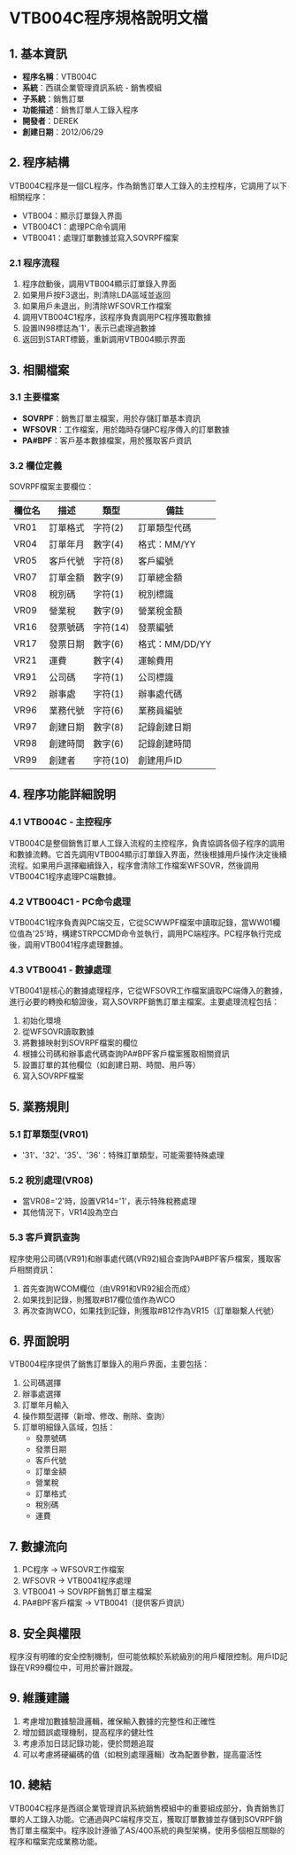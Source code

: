 # VTB004C程序規格說明文檔

## 1. 基本資訊

- **程序名稱**：VTB004C
- **系統**：西祺企業管理資訊系統 - 銷售模組
- **子系統**：銷售訂單
- **功能描述**：銷售訂單人工錄入程序
- **開發者**：DEREK
- **創建日期**：2012/06/29

## 2. 程序結構

VTB004C程序是一個CL程序，作為銷售訂單人工錄入的主控程序，它調用了以下相關程序：
- VTB004：顯示訂單錄入界面
- VTB004C1：處理PC命令調用
- VTB0041：處理訂單數據並寫入SOVRPF檔案

### 2.1 程序流程

1. 程序啟動後，調用VTB004顯示訂單錄入界面
2. 如果用戶按F3退出，則清除LDA區域並返回
3. 如果用戶未退出，則清除WFSOVR工作檔案
4. 調用VTB004C1程序，該程序負責調用PC程序獲取數據
5. 設置IN98標誌為'1'，表示已處理過數據
6. 返回到START標籤，重新調用VTB004顯示界面

## 3. 相關檔案

### 3.1 主要檔案

- **SOVRPF**：銷售訂單主檔案，用於存儲訂單基本資訊
- **WFSOVR**：工作檔案，用於臨時存儲PC程序傳入的訂單數據
- **PA#BPF**：客戶基本數據檔案，用於獲取客戶資訊

### 3.2 欄位定義

SOVRPF檔案主要欄位：

| 欄位名 | 描述 | 類型 | 備註 |
|-------|------|------|------|
| VR01 | 訂單格式 | 字符(2) | 訂單類型代碼 |
| VR04 | 訂單年月 | 數字(4) | 格式：MM/YY |
| VR05 | 客戶代號 | 字符(8) | 客戶編號 |
| VR07 | 訂單金額 | 數字(9) | 訂單總金額 |
| VR08 | 稅別碼 | 字符(1) | 稅別標識 |
| VR09 | 營業稅 | 數字(9) | 營業稅金額 |
| VR16 | 發票號碼 | 字符(14) | 發票編號 |
| VR17 | 發票日期 | 數字(6) | 格式：MM/DD/YY |
| VR21 | 運費 | 數字(4) | 運輸費用 |
| VR91 | 公司碼 | 字符(1) | 公司標識 |
| VR92 | 辦事處 | 字符(1) | 辦事處代碼 |
| VR96 | 業務代號 | 字符(6) | 業務員編號 |
| VR97 | 創建日期 | 數字(8) | 記錄創建日期 |
| VR98 | 創建時間 | 數字(6) | 記錄創建時間 |
| VR99 | 創建者 | 字符(10) | 創建用戶ID |

## 4. 程序功能詳細說明

### 4.1 VTB004C - 主控程序

VTB004C是整個銷售訂單人工錄入流程的主控程序，負責協調各個子程序的調用和數據流轉。它首先調用VTB004顯示訂單錄入界面，然後根據用戶操作決定後續流程。如果用戶選擇繼續錄入，程序會清除工作檔案WFSOVR，然後調用VTB004C1程序處理PC端數據。

### 4.2 VTB004C1 - PC命令處理

VTB004C1程序負責與PC端交互，它從SCWWPF檔案中讀取記錄，當WW01欄位值為'25'時，構建STRPCCMD命令並執行，調用PC端程序。PC程序執行完成後，調用VTB0041程序處理數據。

### 4.3 VTB0041 - 數據處理

VTB0041是核心的數據處理程序，它從WFSOVR工作檔案讀取PC端傳入的數據，進行必要的轉換和驗證後，寫入SOVRPF銷售訂單主檔案。主要處理流程包括：

1. 初始化環境
2. 從WFSOVR讀取數據
3. 將數據映射到SOVRPF檔案的欄位
4. 根據公司碼和辦事處代碼查詢PA#BPF客戶檔案獲取相關資訊
5. 設置訂單的其他欄位（如創建日期、時間、用戶等）
6. 寫入SOVRPF檔案

## 5. 業務規則

### 5.1 訂單類型(VR01)

- '31'、'32'、'35'、'36'：特殊訂單類型，可能需要特殊處理

### 5.2 稅別處理(VR08)

- 當VR08='2'時，設置VR14='1'，表示特殊稅務處理
- 其他情況下，VR14設為空白

### 5.3 客戶資訊查詢

程序使用公司碼(VR91)和辦事處代碼(VR92)組合查詢PA#BPF客戶檔案，獲取客戶相關資訊：
1. 首先查詢WCOM欄位（由VR91和VR92組合而成）
2. 如果找到記錄，則獲取#B17欄位值作為WCO
3. 再次查詢WCO，如果找到記錄，則獲取#B12作為VR15（訂單聯繫人代號）

## 6. 界面說明

VTB004程序提供了銷售訂單錄入的用戶界面，主要包括：

1. 公司碼選擇
2. 辦事處選擇
3. 訂單年月輸入
4. 操作類型選擇（新增、修改、刪除、查詢）
5. 訂單明細錄入區域，包括：
   - 發票號碼
   - 發票日期
   - 客戶代號
   - 訂單金額
   - 營業稅
   - 訂單格式
   - 稅別碼
   - 運費

## 7. 數據流向

1. PC程序 → WFSOVR工作檔案
2. WFSOVR → VTB0041程序處理
3. VTB0041 → SOVRPF銷售訂單主檔案
4. PA#BPF客戶檔案 → VTB0041（提供客戶資訊）

## 8. 安全與權限

程序沒有明確的安全控制機制，但可能依賴於系統級別的用戶權限控制。用戶ID記錄在VR99欄位中，可用於審計跟蹤。

## 9. 維護建議

1. 考慮增加數據驗證邏輯，確保輸入數據的完整性和正確性
2. 增加錯誤處理機制，提高程序的健壯性
3. 考慮添加日誌記錄功能，便於問題追蹤
4. 可以考慮將硬編碼的值（如稅別處理邏輯）改為配置參數，提高靈活性

## 10. 總結

VTB004C程序是西祺企業管理資訊系統銷售模組中的重要組成部分，負責銷售訂單的人工錄入功能。它通過與PC端程序交互，獲取訂單數據並存儲到SOVRPF銷售訂單主檔案中。程序設計遵循了AS/400系統的典型架構，使用多個相互關聯的程序和檔案完成業務功能。